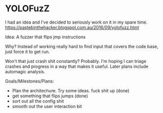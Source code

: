 # YOLOFuzZ
I had an idea and I've decided to seriously work on it in my spare time. https://pastebinthehacker.blogspot.com.au/2016/09/yolofuzz.html

Idea: A fuzzer that flips jmp instructions

Why?
Instead of working really hard to find input that covers the code base, just force it to get run.

Won't that just crash shit constantly?
Probably.
I'm hoping I can triage crashes and progress in a way that makes it useful.
Later plans include automagic analysis.



Goals/Milestones/Plans:

- Plan the architechure. Try some ideas. fuck shit up (done)
- get something that flips jumps (done)
- sort out all the config shit
- smooth out the user interaction bit

